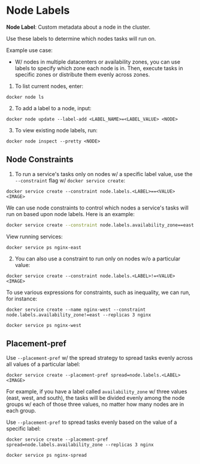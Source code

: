# Node Labels

**Node Label**: Custom metadata about a node in the cluster.

Use these labels to determine which nodes tasks will run on.

Example use case:

* W/ nodes in multiple datacenters or availability zones, you can use labels to specify which zone each node is in. Then, execute tasks in specific zones or distribute them evenly across zones.

1. To list current nodes, enter:

```
docker node ls
```

2. To add a label to a node, input:

```
docker node update --label-add <LABEL_NAME>=<LABEL_VALUE> <NODE>
```

3. To view existing node labels, run:

```
docker node inspect --pretty <NODE>
```

## Node Constraints

1. To run a service's tasks only on nodes w/ a specific label value, use the `--constraint` flag w/ `docker service create`:

```
docker service create --constraint node.labels.<LABEL>==<VALUE> <IMAGE>
```

We can use node constraints to control which nodes a service's tasks will run on based upon node labels. Here is an example:

```zsh
docker service create --constraint node.labels.availability_zone==east --replicas 3 nginx
```

View running services:

```
docker service ps nginx-east
```

2. You can also use a constraint to run only on nodes w/o a particular value:

```
docker service create --constraint node.labels.<LABEL>!=<VALUE> <IMAGE>
```

To use various expressions for constraints, such as inequality, we can run, for instance:

```
docker service create --name nginx-west --constraint node.labels.availability_zone!=east --replicas 3 nginx
```

```
docker service ps nginx-west
```

## Placement-pref

Use `--placement-pref` w/ the spread strategy to spread tasks evenly across all values of a particular label:

```
docker service create --placement-pref spread=node.labels.<LABEL> <IMAGE>
```

For example, if you have a label called `availability_zone` w/ three values (east, west, and south), the tasks will be divided evenly among the node groups w/ each of those three values, no matter how many nodes are in each group.

Use `--placement-pref` to spread tasks evenly based on the value of a specific label:

```
docker service create --placement-pref spread=node.labels.availability_zone --replicas 3 nginx
```

```
docker service ps nginx-spread
```
